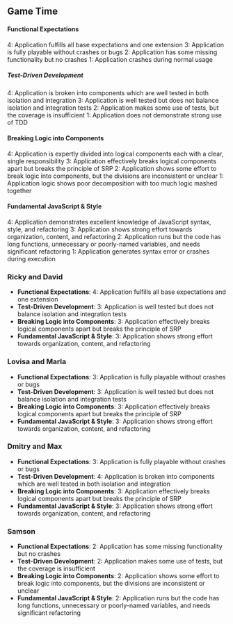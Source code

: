 ## Game Time

#### Functional Expectations

4: Application fulfills all base expectations and one extension
3: Application is fully playable without crashes or bugs
2: Application has some missing functionality but no crashes
1: Application crashes during normal usage

##### Test-Driven Development

4: Application is broken into components which are well tested in both isolation and integration
3: Application is well tested but does not balance isolation and integration tests
2: Application makes some use of tests, but the coverage is insufficient
1: Application does not demonstrate strong use of TDD

#### Breaking Logic into Components

4: Application is expertly divided into logical components each with a clear, single responsibility
3: Application effectively breaks logical components apart but breaks the principle of SRP
2: Application shows some effort to break logic into components, but the divisions are inconsistent or unclear
1: Application logic shows poor decomposition with too much logic mashed together

#### Fundamental JavaScript & Style

4: Application demonstrates excellent knowledge of JavaScript syntax, style, and refactoring
3: Application shows strong effort towards organization, content, and refactoring
2: Application runs but the code has long functions, unnecessary or poorly-named variables, and needs significant refactoring
1: Application generates syntax error or crashes during execution

### Ricky and David

* **Functional Expectations**: 4: Application fulfills all base expectations and one extension
* **Test-Driven Development**: 3: Application is well tested but does not balance isolation and integration tests
* **Breaking Logic into Components**: 3: Application effectively breaks logical components apart but breaks the principle of SRP
* **Fundamental JavaScript & Style**: 3: Application shows strong effort towards organization, content, and refactoring

### Lovisa and Marla

* **Functional Expectations**: 3: Application is fully playable without crashes or bugs
* **Test-Driven Development**: 3: Application is well tested but does not balance isolation and integration tests
* **Breaking Logic into Components**: 3: Application effectively breaks logical components apart but breaks the principle of SRP
* **Fundamental JavaScript & Style**: 3: Application shows strong effort towards organization, content, and refactoring

### Dmitry and Max

* **Functional Expectations**: 3: Application is fully playable without crashes or bugs
* **Test-Driven Development**: 4: Application is broken into components which are well tested in both isolation and integration
* **Breaking Logic into Components**: 3: Application effectively breaks logical components apart but breaks the principle of SRP
* **Fundamental JavaScript & Style**: 3: Application shows strong effort towards organization, content, and refactoring

### Samson

* **Functional Expectations**: 2: Application has some missing functionality but no crashes
* **Test-Driven Development**: 2: Application makes some use of tests, but the coverage is insufficient
* **Breaking Logic into Components**: 2: Application shows some effort to break logic into components, but the divisions are inconsistent or unclear
* **Fundamental JavaScript & Style**: 2: Application runs but the code has long functions, unnecessary or poorly-named variables, and needs significant refactoring
